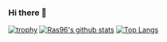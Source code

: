 ### Hi there 👋

[![trophy](https://github-profile-trophy.vercel.app/?username=Ras96)](https://github.com/ryo-ma/github-profile-trophy)
[![Ras96's github stats](https://github-readme-stats.vercel.app/api?username=Ras96&count_private=true&show_icons=true)](https://github.com/anuraghazra/github-readme-stats)
[![Top Langs](https://github-readme-stats.vercel.app/api/top-langs/?username=Ras96&langs_count=10&layout=compact)](https://github.com/anuraghazra/github-readme-stats)

<!--
**Ras96/Ras96** is a ✨ _special_ ✨ repository because its `README.md` (this file) appears on your GitHub profile.

Here are some ideas to get you started:

- 🔭 I’m currently working on ...
- 🌱 I’m currently learning ...
- 👯 I’m looking to collaborate on ...
- 🤔 I’m looking for help with ...
- 💬 Ask me about ...
- 📫 How to reach me: ...
- 😄 Pronouns: ...
- ⚡ Fun fact: ...
-->
